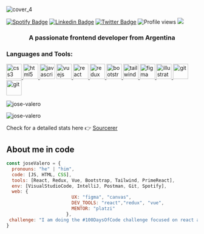 ![cover_4](https://user-images.githubusercontent.com/56372433/94945004-6cbccd80-04b0-11eb-85fe-9ed95b0d639e.png)

[![Spotify Badge](https://img.shields.io/badge/-Spotify-1DB954?style=flat&logo=Spotify&logoColor=white)](https://open.spotify.com/playlist/3LFIBdP7eZXJKqf3guepZ1?si=LKSQl95aTIWy4wfd9RyQfw) 
[![Linkedin Badge](https://img.shields.io/badge/-LinkedIn-blue?style=flat-square&logo=Linkedin&logoColor=white&link=https://linkedin.com/in/https://www.linkedin.com/in/josemiguelvalero/)](https://www.linkedin.com/in/anathaynafranca/)
[![Twitter Badge](https://img.shields.io/badge/-Twitter-1ca0f1?style=flat-square&labelColor=1ca0f1&logo=twitter&logoColor=white&link=https://twitter.com/jmiguelvalero)](https://twitter.com/anadehavaiana)
![Profile views](https://gpvc.arturio.dev/jose-valero)  <img src="https://img.shields.io/github/followers/jose-valero?label=Follow" style=" float:left, margin-right:10px" />


<h3 align="center">A passionate frontend developer from Argentina</h3>

<h3 align="left">Languages and Tools:</h3>
<p align="left"> 
 
<a href="https://www.w3schools.com/css/" target="_blank"> <img src="https://devicons.github.io/devicon/devicon.git/icons/css3/css3-original-wordmark.svg" alt="css3" width="40" height="40"/> </a>
<a href="https://www.w3.org/html/" target="_blank"> <img src="https://devicons.github.io/devicon/devicon.git/icons/html5/html5-original-wordmark.svg" alt="html5" width="40" height="40"/> </a> 
<a href="https://developer.mozilla.org/en-US/docs/Web/JavaScript" target="_blank"> <img src="https://devicons.github.io/devicon/devicon.git/icons/javascript/javascript-original.svg" alt="javascript" width="40" height="40"/></a>
<a href="https://vuejs.org/" target="_blank"> <img src="https://devicons.github.io/devicon/devicon.git/icons/vuejs/vuejs-original-wordmark.svg" alt="vuejs" width="40" height="40"/> </a>
<a href="https://reactjs.org/" target="_blank"> <img src="https://devicons.github.io/devicon/devicon.git/icons/react/react-original-wordmark.svg" alt="react" width="40" height="40"/> </a> 
<a href="https://redux.js.org" target="_blank"> <img src="https://devicons.github.io/devicon/devicon.git/icons/redux/redux-original.svg" alt="redux" width="40" height="40"/> </a> 
<a href="https://getbootstrap.com" target="_blank"> <img src="https://devicons.github.io/devicon/devicon.git/icons/bootstrap/bootstrap-plain.svg" alt="bootstrap" width="40" height="40"/> </a>
<a href="https://tailwindcss.com/" target="_blank"> <img src="https://www.vectorlogo.zone/logos/tailwindcss/tailwindcss-icon.svg" alt="tailwind" width="40" height="40"/> </a> 
<a href="https://www.figma.com/" target="_blank"> <img src="https://www.vectorlogo.zone/logos/figma/figma-icon.svg" alt="figma" width="40" height="40"/> </a> 
<a href="https://www.adobe.com/in/products/illustrator.html" target="_blank"> <img src="https://www.vectorlogo.zone/logos/adobe_illustrator/adobe_illustrator-icon.svg" alt="illustrator" width="40" height="40"/> </a> 
<a href="https://git-scm.com/" target="_blank"> <img src="https://www.vectorlogo.zone/logos/git-scm/git-scm-icon.svg" alt="git" width="40" height="40"/> </a> 
<a href="https://code.visualstudio.com/" target="_blank"><img src="https://www.vectorlogo.zone/logos/visualstudio_code/visualstudio_code-icon.svg" alt="git" width="40" height="40"/> </a> 

<p><img align="center" src="https://github-readme-stats.vercel.app/api/top-langs/?username=jose-valero&layout=compact&show_icons=true&theme=tokyonight" alt="jose-valero" /></p>

<p><img align="center" src="https://github-readme-stats.vercel.app/api?username=jose-valero&show_icons=true&theme=tokyonight" alt="jose-valero" /></p>

Check for a detailed stats here :point_right: [Sourcerer](https://sourcerer.io/jose-valero)


## About me in code
```javascript
const joseValero = {
  pronouns: "he" | "him",
  code: [JS, HTML, CSS],
  tools: [React, Redux, Vue, Bootstrap, Tailwind, PrimeReact],
  env: [VisualStudioCode, IntelliJ, Postman, Git, Spotify],
  web: {
                        UX: "figma", "canvas",
                        DEV_TOOLS: "react","redux", "vue",
                        MENTOR: "platzi"
                      },
 challenge: "I am doing the #100DaysOfCode challenge focused on react and redux"
}
```


